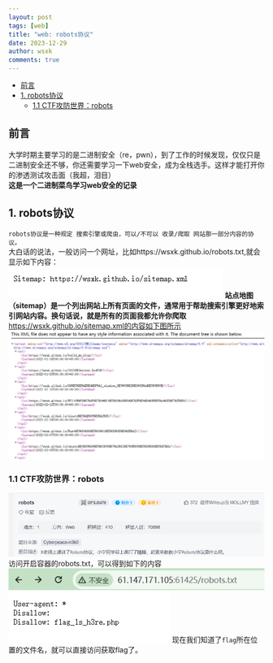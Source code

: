 ```yaml
---
layout: post
tags: [web]
title: "web: robots协议"
date: 2023-12-29
author: wsxk
comments: true
---
```


- [前言](#前言)
- [1. robots协议](#1-robots协议)
  - [1.1 CTF攻防世界：robots](#11-ctf攻防世界robots)



## 前言<br>
大学时期主要学习的是二进制安全（re，pwn），到了工作的时候发现，仅仅只是二进制安全还不够，你还需要学习一下web安全，成为全栈选手。这样才能打开你的渗透测试攻击面（我超，泪目）<br>
**这是一个二进制菜鸟学习web安全的记录**<br>


## 1. robots协议<br>
`robots协议是一种规定 搜索引擎或爬虫，可以/不可以 收录/爬取 网站那一部分内容的协议。`<br>
大白话的说法，一般访问一个网址，比如https://wsxk.github.io/robots.txt,就会显示如下内容：<br>
![](https://raw.githubusercontent.com/wsxk/wsxk_pictures/main/2023-12-30/20231230112341.png)
**站点地图（sitemap）是一个列出网站上所有页面的文件，通常用于帮助搜索引擎更好地索引网站内容。换句话说，就是所有的页面我都允许你爬取**<br>
https://wsxk.github.io/sitemap.xml的内容如下图所示<br>
![](https://raw.githubusercontent.com/wsxk/wsxk_pictures/main/2023-12-30/20231230112459.png)

### 1.1 CTF攻防世界：robots<br>
![](https://raw.githubusercontent.com/wsxk/wsxk_pictures/main/2023-12-30/20231230112747.png)
访问开启容器的robots.txt，可以得到如下的内容<br>
![](https://raw.githubusercontent.com/wsxk/wsxk_pictures/main/2023-12-30/20231230112919.png)
![](https://raw.githubusercontent.com/wsxk/wsxk_pictures/main/2023-12-30/20231230112958.png)
现在我们知道了`flag`所在位置的文件名，就可以直接访问获取flag了。<br>